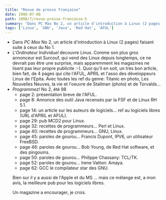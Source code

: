 ```yaml
---
title: "Revue de presse française"
date: 1998-07-08
path: 1998/7/revue-presse-francaise-5
summary: "Dans PC Max No 2, un article d'introduction à Linux (2 pages) faisant suite à ceux du No 1."
tags: ['Linux', 'GNU', 'Java', 'Red Hat', 'AFUL']
---
```


<UL>

<LI>Dans <EM>PC Max</EM> No 2, un article d'introduction à Linux (2 pages)
faisant suite à ceux du No 1.
<LI>L'<EM>Ordinateur Individuel</EM> decouvre Linux. Comme son plus
gros annonceur est Surcouf, qui vend des Linux depuis longtemps, ce ne
devrait pas être une surprise, mais apparemment les magazines ne lisent
pas leur propre publicite :-).
Quoi qu'il en soit, un très bon article, bien fait, de 4 pages qui
cite l'AFUL, APRIL et l'asso des développeurs Linux de l'Epita. Avec
toutes les ref du genre: Titanic en photo, Les Nouvelles Neuves, la vie
et l'oeuvre de Stallman (photo) et de Torvalds...

<LI><EM>Programmez!</EM> No 2, été 98
<UL>

<LI>  page 2: présentation breve de l'AFUL.
<LI>  page 8: Annonce des outil Java recensés par la FSF et de Linux RH 5.1.
<LI>  page 14: un article sur les auteurs de logiciels... ref au logiciels
libres  (URL d'APRIL et AFUL).
<LI>  page 29: pub MCD2 pour Linux.
<LI>  page 32: recettes de programmeurs...  Perl et Linux.
<LI>  page 40: recettes de programmeurs...  GNU, Linux.
<LI>  page 45: paroles de gourou... Francis Dupont, IPV6, un utilisateur FreeBSD.
<LI>  page 46: paroles de gourou... Bob Young, de Red Hat software,
et des pingouins.
<LI>  page 50: paroles de gourou... Philippe Chassany: TCL/TK.
<LI>  page 52: paroles de gourou... Irene Vatton: Amaya.
<LI>  page 62: GCC le compilateur star des GNU.
</UL>


<P>
Bien sur il y a aussi de l'Apple et du MS ... mais ce mélange est, a
mon avis, la meilleure pub pour les logiciels libres.
</P>

<P>
Un magazine a encourager, je crois.
</P>


</UL>


